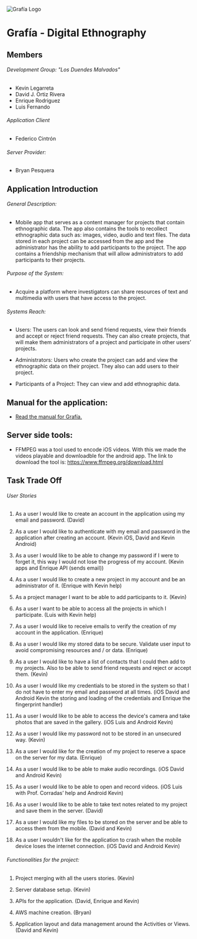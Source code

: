 ![Grafía Logo](https://raw.githubusercontent.com/Kevinlega/Grafia/master/App_Icons/grafia.png)

# Grafía - Digital Ethnography

## Members

###### Development Group: "Los Duendes Malvados"

- Kevin Legarreta
- David J. Ortiz Rivera
- Enrique Rodriguez
- Luis Fernando

###### Application Client

- Federico Cintrón

###### Server Provider:

- Bryan Pesquera

## Application Introduction

###### General Description:

- Mobile app that serves as a content manager for projects that contain ethnographic data. The app also contains the tools to recollect ethnographic data such as: images, video, audio and text files. The data stored in each project can be accessed from the app and the administrator has the ability to add participants to the project. The app contains a friendship mechanism that will allow administrators to add participants to their projects.

###### Purpose of the System: 

- Acquire a platform where investigators can share resources of text and multimedia with users that have access to the project.

###### Systems Reach:

- Users: The users can look and send friend requests, view their friends and accept or reject friend requests. They can also create projects, that will make them administrators of a project and participate in other users’ projects.

- Administrators: Users who create the project can add and view the ethnographic data on their project. They also can add users to their project. 

- Participants of a Project: They can view and add ethnographic data. 

## Manual for the application:

- [Read the manual for Grafía.](https://docs.google.com/viewer?url=https://raw.githubusercontent.com/Kevinlega/Grafia/master/Manual_for_Grafia.pdf)

## Server side tools:

- FFMPEG was a tool used to encode iOS videos. With this we made the videos playable and downloadble for the android app. The link to download the tool is: https://www.ffmpeg.org/download.html

## Task Trade Off

###### User Stories

1. As a user I would like to create an account in the application using my email and password. (David)

2. As a user I would like to authenticate with my email and password in the application after creating an account. (Kevin iOS, David and Kevin Android)

3. As a user I would like to be able to change my password if I were to forget it, this way I would not lose the progress of my account. (Kevin apps and Enrique API (sends email))

4. As a user I would like to create a new project in my account and be an administrator of it. (Enrique with Kevin help)

5. As a project manager I want to be able to add participants to it. (Kevin)

6. As a user I want to be able to access all the projects in which I participate. (Luis with Kevin help)

7. As a user I would like to receive emails to verify the creation of my account in the application. (Enrique)

8. As a user I would like my stored data to be secure. Validate user input to avoid compromising resources and / or data. (Enrique)

9. As a user I would like to have a list of contacts that I could then add to my projects. Also to be able to send friend requests and reject or accept them. (Kevin)

10. As a user I would like my credentials to be stored in the system so that I do not have to enter my email and password at all times. (iOS David and Android Kevin the storing and loading of the credentials and Enrique the fingerprint handler)

11. As a user I would like to be able to access the device's camera and take photos that are saved in the gallery. (iOS Luis and Android Kevin)

12. As a user I would like my password not to be stored in an unsecured way. (Kevin)

13. As a user I would like for the creation of my project to reserve a space on the server for my data. (Enrique)

14. As a user I would like to be able to make audio recordings. (iOS David and Android Kevin)

15. As a user I would like to be able to open and record videos. (iOS Luis with Prof. Corradas’ help and Android Kevin)

16. As a user I would like to be able to take text notes related to my project and save them in the server. (David)

17. As a user I would like my files to be stored on the server and be able to access them from the mobile. (David and Kevin)

18. As a user I wouldn't like for the application to crash when the mobile device loses the internet connection. (iOS David and Android Kevin)

###### Functionalities for the project: 

1. Project merging with all the users stories. (Kevin)

2. Server database setup. (Kevin)

3. APIs for the application. (David, Enrique and Kevin)

4. AWS machine creation. (Bryan)

5. Application layout and data management around the Activities or Views.  (David and Kevin)